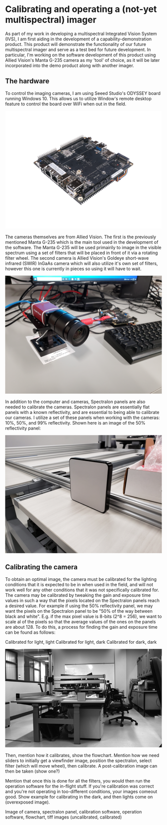 # Calibrating and operating a (not-yet multispectral) imager

As part of my work in developing a multispectral Integrated Vision System (IVS), I am first aiding in the development of a capability-demonstration product. This product will demonstrate the functionality of our future multispectral imager and serve as a test bed for future development. In particular, I'm working on the software development of this product using Allied Vision's Manta G-235 camera as my 'tool' of choice, as it will be later incorporated into the demo product along with another imager.

## The hardware
To control the imaging cameras, I am using Seeed Studio's ODYSSEY board running Windows 10. This allows us to utilize Window's remote desktop feature to control the board over WiFi when out in the field.

![Odyssey](odyssey.png?raw=true "Odyssey")

The cameras themselves are from Allied Vision. The first is the previously mentioned Manta G-235 which is the main tool used in the development of the software. The Manta G-235 will be used primairily to image in the visible spectrum using a set of filters that will be placed in front of it via a rotating filter wheel. The second camera is Allied Vision's Goldeye short-wave infrared (SWIR) InGaAs camera which will also utilize it's own set of filters, however this one is currently in pieces so using it will have to wait.

![Manta G-235 camera](camera.jpg?raw=true "Manta G-235 camera")

In addition to the computer and cameras, Spectralon panels are also needed to calibrate the cameras. Spectralon panels are essentially flat panels with a known reflectivity, and are essential to being able to calibrate our cameras. I utilize a set of these panels when working with the cameras: 10%, 50%, and 99% reflectivity. Shown here is an image of the 50% reflectivity panel:

![50% Spectralon panel](panel.jpg?raw=true "50% Spectralon panel")

## Calibrating the camera
To obtain an optimal image, the camera must be calibrated for the lighting conditions that it is expected to be in when used in the field, and will not work well for any other conditions that it was not specifically calibrated for. The camera may be calibrated by tweaking the gain and exposure time values in such a way that the pixels located on the Spectralon panels reach a desired value. For example if using the 50% reflectivity panel, we may want the pixels on the Spectralon panel to be "50% of the way between black and white". E.g. if the max pixel value is 8-bits (2^8 = 256), we want to scale al of the pixels so that the average values of the ones on the panels are about 128. To do this, a process for finding the gain and exposure time can be found as follows:
 
Calibrated for light, light
Calibrated for light, dark
Calibrated for dark, dark




![Calibrated image](calibrated_image.png?raw=true "Calibrated image")

Then, mention how it calibrates, show the flowchart. Mention how we need sliders to initially get a viewfinder image, position the spectralon, select filter (which will move wheel), then calibrate. A post-calibration image can then be taken (show one?)

Mention that once this is done for all the filters, you would then run the operation software for the in-flight stuff. If you're calibration was correct and you're not operating in too-different conditions, your images comeout good. Show example for calibrating in the dark, and then lights come on (overexposed image).

Image of camera, spectralon panel, calibration software, operation software,
flowchart, tiff images (uncalibrated, calibrated)
